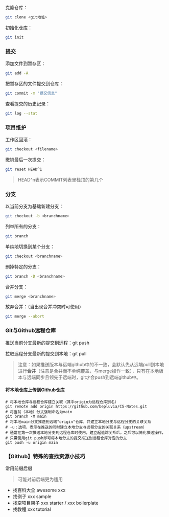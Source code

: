 克隆仓库：

```bash
git clone <git地址> 
```

初始化仓库：

```bash
git init 
```



### 提交

添加文件到暂存区：

```bash
git add -A 
```

把暂存区的文件提交到仓库：

```bash
git commit -m "提交信息" 
```

查看提交的历史记录：

```bash
git log --stat 
```



### 项目维护

工作区回滚：

```bash
git checkout <filename> 
```

撤销最后一次提交：

```bash
git reset HEAD^1 
```

> HEAD^n表示COMMIT列表里栈顶的第几个



### 分支

以当前分支为基础新建分支：

```bash
git checkout -b <branchname> 
```

列举所有的分支：

```bash
git branch
```

单纯地切换到某个分支：

```bash
git checkout <branchname> 
```

删掉特定的分支：

```bash
git branch -D <branchname> 
```

合并分支：

```bash
git merge <branchname> 
```

放弃合并：（当出现合并冲突时可使用）

```bash
git merge --abort
```



### Git与Github远程仓库

推送当前分支最新的提交到远程：git push 

拉取远程分支最新的提交到本地：git pull

> 注意：如果推送版本与远端github中的不一致，会默认先从远端pull到本地进行**合并**（注意是合并而不单纯覆盖，与merge操作一致），只有在本地版本与远端同步且领先于远端时，git才会push到远端github中。

#### 将本地仓库上传到Github仓库

```
# 将本地仓库与远程仓库建立关联（其中origin为远程仓库别名）
git remote add origin https://github.com/bepluvia/CS-Notes.git
# 将当前（本地）分支强制命名为main
git branch -M main
# 将本地main分支推送到远端"origin"仓库，并建立本地分支与远程分支的关联关系
# -u：选项，表示在推送的同时建立本地分支与远程分支的关联关系（upstream）
# 通常在第一次推送本地分支到远程仓库时使用，建立起追踪关系后，之后可以简化推送操作，
# 只需使用git push即可将本地分支的提交推送到远程仓库对应的分支
git push -u origin main
```



### 【Github】特殊的查找资源小技巧

常用前缀后缀

> 可能对前后端更为适用

+ 找百科大全 awesome xxx
+ 找例子 xxx sample
+ 找空项目架子 xxx starter / xxx boilerplate
+ 找教程 xxx tutorial
